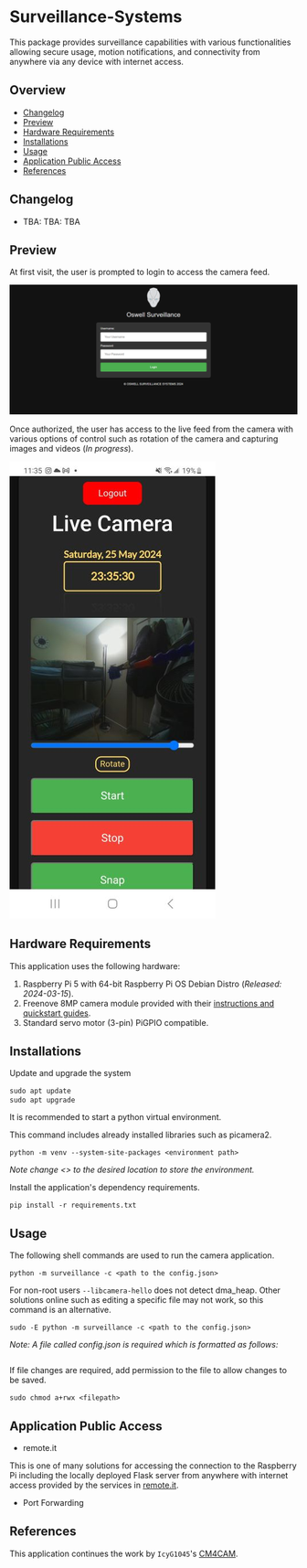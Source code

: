 # Surveillance-Systems
This package provides surveillance capabilities with various functionalities 
allowing secure usage, motion notifications, and connectivity from anywhere 
via any device with internet access.

## Overview

- [Changelog](#changelog)
- [Preview](#preview)
- [Hardware Requirements](#hardware-requirements)
- [Installations](#installations)
- [Usage](#usage)
- [Application Public Access](#application-public-access)
- [References](#references)

## Changelog

- TBA: TBA: TBA

## Preview

At first visit, the user is prompted to login to access the camera feed.

![Login Page](surveillance/static/images/login_page.png)

Once authorized, the user has access to the live feed from the camera with
various options of control such as rotation of the camera and capturing images
and videos (*In progress*). 

![Camera Live Feed](surveillance/static/images/live_feed.jpg)

## Hardware Requirements

This application uses the following hardware:

1. Raspberry Pi 5 with 64-bit Raspberry Pi OS Debian Distro (*Released: 2024-03-15*).
2. Freenove 8MP camera module provided with their [instructions and quickstart guides](https://github.com/Freenove/Freenove_Camera_Module_for_Raspberry_Pi). 
3. Standard servo motor (3-pin) PiGPIO compatible.

## Installations

Update and upgrade the system

```shell
sudo apt update
sudo apt upgrade
```

It is recommended to start a python virtual environment.

This command includes already installed libraries such as picamera2.
```shell 
python -m venv --system-site-packages <environment path>
```

*Note change <> to the desired location to store the environment.*

Install the application's dependency requirements.

```shell
pip install -r requirements.txt
```

## Usage

The following shell commands are used to run the camera application.

```shell
python -m surveillance -c <path to the config.json>
```

For non-root users `--libcamera-hello` does not detect dma_heap. Other solutions
online such as editing a specific file may not work, so this command is an alternative.

```shell
sudo -E python -m surveillance -c <path to the config.json>
```

*Note: A file called config.json is required which is formatted as follows:*

```json

```

If file changes are required, add permission to the file to allow changes to be saved.
```shell
sudo chmod a+rwx <filepath>
```

## Application Public Access

* remote.it

This is one of many solutions for accessing the connection to the Raspberry Pi 
including the locally deployed Flask server from anywhere with internet access
provided by the services in [remote.it](https://www.remote.it/download). 

* Port Forwarding

## References

This application continues the work by `IcyG1045`'s [CM4CAM](https://github.com/IcyG1045/CM4Cam/tree/main).
